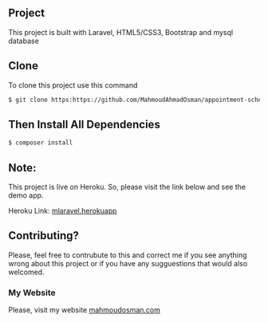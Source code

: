 ## Project
This project is built with Laravel, HTML5/CSS3, Bootstrap and mysql database
## Clone
To clone this project use this command

```bash
$ git clone https:https://github.com/MahmoudAhmadOsman/appointment-scheduler.git
```

## Then Install All Dependencies

```bash
$ composer install
```

## Note: 
This project is live on Heroku. So, please visit the link below and see the demo app.

Heroku Link:  [mlaravel.herokuapp](http://mlaravel.herokuapp.com/)




## Contributing?
Please, feel free to contrubute to this and correct me if you see anything wrong about this project or if you have any sugguestions that would also welcomed. 



### My Website
 Please, visit my website
[mahmoudosman.com](https://www.mahmoudosman.com)
